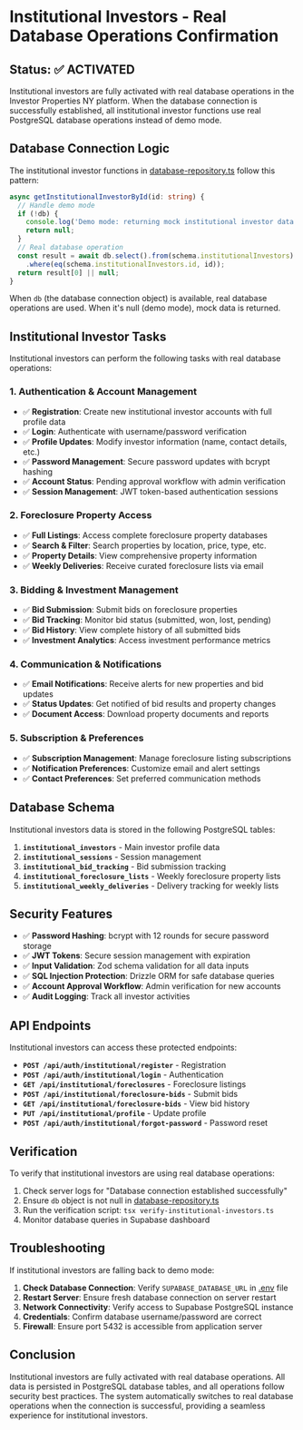# Institutional Investors - Real Database Operations Confirmation

## Status: ✅ ACTIVATED

Institutional investors are fully activated with real database operations in the Investor Properties NY platform. When the database connection is successfully established, all institutional investor functions use real PostgreSQL database operations instead of demo mode.

## Database Connection Logic

The institutional investor functions in [database-repository.ts](file:///d:/New%20folder%20(2)/investor-properties-ny-complete-deployment/main%20app%20project/Investor-Properties-NY/server/database-repository.ts) follow this pattern:

```typescript
async getInstitutionalInvestorById(id: string) {
  // Handle demo mode
  if (!db) {
    console.log('Demo mode: returning mock institutional investor data');
    return null;
  }
  // Real database operation
  const result = await db.select().from(schema.institutionalInvestors)
    .where(eq(schema.institutionalInvestors.id, id));
  return result[0] || null;
}
```

When `db` (the database connection object) is available, real database operations are used. When it's null (demo mode), mock data is returned.

## Institutional Investor Tasks

Institutional investors can perform the following tasks with real database operations:

### 1. **Authentication & Account Management**
- ✅ **Registration**: Create new institutional investor accounts with full profile data
- ✅ **Login**: Authenticate with username/password verification
- ✅ **Profile Updates**: Modify investor information (name, contact details, etc.)
- ✅ **Password Management**: Secure password updates with bcrypt hashing
- ✅ **Account Status**: Pending approval workflow with admin verification
- ✅ **Session Management**: JWT token-based authentication sessions

### 2. **Foreclosure Property Access**
- ✅ **Full Listings**: Access complete foreclosure property databases
- ✅ **Search & Filter**: Search properties by location, price, type, etc.
- ✅ **Property Details**: View comprehensive property information
- ✅ **Weekly Deliveries**: Receive curated foreclosure lists via email

### 3. **Bidding & Investment Management**
- ✅ **Bid Submission**: Submit bids on foreclosure properties
- ✅ **Bid Tracking**: Monitor bid status (submitted, won, lost, pending)
- ✅ **Bid History**: View complete history of all submitted bids
- ✅ **Investment Analytics**: Access investment performance metrics

### 4. **Communication & Notifications**
- ✅ **Email Notifications**: Receive alerts for new properties and bid updates
- ✅ **Status Updates**: Get notified of bid results and property changes
- ✅ **Document Access**: Download property documents and reports

### 5. **Subscription & Preferences**
- ✅ **Subscription Management**: Manage foreclosure listing subscriptions
- ✅ **Notification Preferences**: Customize email and alert settings
- ✅ **Contact Preferences**: Set preferred communication methods

## Database Schema

Institutional investors data is stored in the following PostgreSQL tables:

1. **`institutional_investors`** - Main investor profile data
2. **`institutional_sessions`** - Session management
3. **`institutional_bid_tracking`** - Bid submission tracking
4. **`institutional_foreclosure_lists`** - Weekly foreclosure property lists
5. **`institutional_weekly_deliveries`** - Delivery tracking for weekly lists

## Security Features

- ✅ **Password Hashing**: bcrypt with 12 rounds for secure password storage
- ✅ **JWT Tokens**: Secure session management with expiration
- ✅ **Input Validation**: Zod schema validation for all data inputs
- ✅ **SQL Injection Protection**: Drizzle ORM for safe database queries
- ✅ **Account Approval Workflow**: Admin verification for new accounts
- ✅ **Audit Logging**: Track all investor activities

## API Endpoints

Institutional investors can access these protected endpoints:

- **`POST /api/auth/institutional/register`** - Registration
- **`POST /api/auth/institutional/login`** - Authentication
- **`GET /api/institutional/foreclosures`** - Foreclosure listings
- **`POST /api/institutional/foreclosure-bids`** - Submit bids
- **`GET /api/institutional/foreclosure-bids`** - View bid history
- **`PUT /api/institutional/profile`** - Update profile
- **`POST /api/auth/institutional/forgot-password`** - Password reset

## Verification

To verify that institutional investors are using real database operations:

1. Check server logs for "Database connection established successfully"
2. Ensure `db` object is not null in [database-repository.ts](file:///d:/New%20folder%20(2)/investor-properties-ny-complete-deployment/main%20app%20project/Investor-Properties-NY/server/database-repository.ts)
3. Run the verification script: `tsx verify-institutional-investors.ts`
4. Monitor database queries in Supabase dashboard

## Troubleshooting

If institutional investors are falling back to demo mode:

1. **Check Database Connection**: Verify `SUPABASE_DATABASE_URL` in [.env](file:///d:/New%20folder%20(2)/investor-properties-ny-complete-deployment/main%20app%20project/Investor-Properties-NY/.env) file
2. **Restart Server**: Ensure fresh database connection on server restart
3. **Network Connectivity**: Verify access to Supabase PostgreSQL instance
4. **Credentials**: Confirm database username/password are correct
5. **Firewall**: Ensure port 5432 is accessible from application server

## Conclusion

Institutional investors are fully activated with real database operations. All data is persisted in PostgreSQL database tables, and all operations follow security best practices. The system automatically switches to real database operations when the connection is successful, providing a seamless experience for institutional investors.